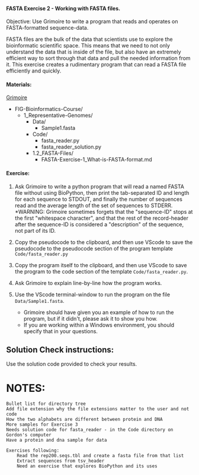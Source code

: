 #### FASTA Exercise 2 - Working with FASTA files.

Objective: Use Grimoire to write a program that reads and operates on FASTA-formatted sequence-data.

FASTA files are the bulk of the data that scientists use to explore the bioinformatic scientific space. This means that we need to not only understand the data that is inside of the file, but also have an extremely efficient way to sort through that data and pull the needed information from it. This exercise creates a rudimentary program that can read a FASTA file efficiently and quickly.

#### Materials: 

[Grimoire](https://chat.openai.com/g/g-n7Rs0IK86-grimoire)

* FIG-Bioinformatics-Course/
    * 1_Representative-Genomes/
        * Data/
            * Sample1.fasta
        * Code/
            * fasta_reader.py
            * fasta_reader_solution.py
        * 1.2_FASTA-Files/
            * FASTA-Exercise-1_What-is-FASTA-format.md
            

#### Exercise:

1. Ask Grimoire to write a python program that will read a named FASTA file without using BioPython, then print the tab-separated ID and length for each sequence to STDOUT, and finally the number of sequences read and the average length of the set of sequences to STDERR. 
    *WARNING: Grimoire sometimes forgets that the "sequence-ID" stops at the first "whitespace character", and that the rest of the record-header after the sequence-ID is considered a "description" of the sequence, not part of its ID.

2. Copy the pseudocode to the clipboard, and then use VScode to save the pseudocode to the pseudocode section of the program template `Code/fasta_reader.py` 

3. Copy the program itself to the clipboard, and then use VScode to save the program to the code section of the template `Code/fasta_reader.py`.

4. Ask Grimoire to explain line-by-line how the program works.

5. Use the VScode terminal-window to run the program on the file `Data/Sample1.fasta`.
    * Grimoire should have given you an example of how to run the program, but if it didn't, please ask it to show you how. 
    * If you are working within a Windows environment, you should specify that in your questions.

## Solution Check instructions:
Use the solution code provided to check your results.


# NOTES: 
    Bullet list for directory tree
    Add file extension why the file extensions matter to the user and not code 
    How the two alphabets are different between protein and DNA
    More samples for Exercise 3
    Needs solution code for fasta_reader - in the Code directory on Gordon's computer
    Have a protein and dna sample for data

    Exercises following:
        Read the rep200.seqs.tbl and create a fasta file from that list
        Extract sequences from tsv_header
        Need an exercise that explores BioPython and its uses

        